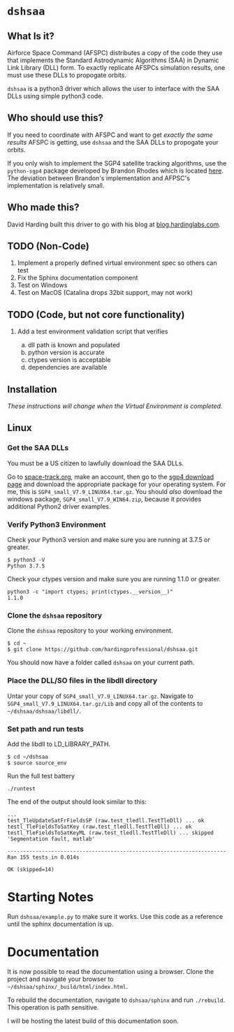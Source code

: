 # `dshsaa`

## What Is it?

Airforce Space Command (AFSPC) distributes a copy of the code they use that implements the Standard Astrodynamic Algorithms (SAA) in Dynamic Link Library (DLL) form. To exactly replicate AFSPCs simulation results, one must use these DLLs to propogate orbits.

`dshsaa` is a python3 driver which allows the user to interface with the SAA DLLs using simple python3 code.

## Who should use this?

If you need to coordinate with AFSPC and want to get _exactly the same results_ AFSPC is getting, use `dshsaa` and the SAA DLLs to propogate your orbits.

If you only wish to implement the SGP4 satellite tracking algorithms, use the `python-sgp4` package developed by Brandon Rhodes which is located [here](https://github.com/brandon-rhodes/python-sgp4). The deviation between Brandon's implementation and AFPSC's implementation is relatively small.

## Who made this?

David Harding built this driver to go with his blog at [blog.hardinglabs.com](https://blog.hardinglabs.com/python-ctypes-to-sgp4.html).

## TODO (Non-Code)

1. Implement a properly defined virtual environment spec so others can test
2. Fix the Sphinx documentation component
3. Test on Windows
4. Test on MacOS (Catalina drops 32bit support, may not work)

## TODO (Code, but not core functionality)
<ol> <li> Add a test environment validation script that verifies </li> 
	<ol type="a">
		<li> dll path is known and populated </li>
		<li> python version is accurate </li>
		<li> ctypes version is acceptable </li>
		<li> dependencies are available </li>
	</ol>
</ol>

## Installation

_These instructions will change when the Virtual Environment is completed._

## Linux

### Get the SAA DLLs

You must be a US citizen to lawfully download the SAA DLLs.

Go to [space-track.org](https://www.space-track.org/), make an account, then go to the [sgp4 download page](https://www.space-track.org/documentation#/sgp4) and download the appropriate package for your operating system. For me, this is `SGP4_small_V7.9_LINUX64.tar.gz`. You should _also_ download the windows package, `SGP4_small_V7.9_WIN64.zip`, because it provides additional Python2 driver examples.

### Verify Python3 Environment

Check your Python3 version and make sure you are running at 3.7.5 or greater.

```
$ python3 -V
Python 3.7.5
```

Check your ctypes version and make sure you are running 1.1.0 or greater.

```
python3 -c "import ctypes; print(ctypes.__version__)"
1.1.0
```

### Clone the `dshsaa` repository

Clone the `dshsaa` repository to your working environment. 

```
$ cd ~
$ git clone https://github.com/hardingprofessional/dshsaa.git
```

You should now have a folder called `dshsaa` on your current path.

### Place the DLL/SO files in the libdll directory

Untar your copy of `SGP4_small_V7.9_LINUX64.tar.gz`. Navigate to `SGP4_small_V7.9_LINUX64.tar.gz/Lib` and copy all of the contents to `~/dshsaa/dshsaa/libdll/`.

### Set path and run tests

Add the libdll to LD_LIBRARY_PATH.

```
$ cd ~/dshsaa
$ source source_env
```

Run the full test battery

```
./runtest
```

The end of the output should look similar to this:

```
...
test_TleUpdateSatFrFieldsSP (raw.test_tledll.TestTleDll) ... ok
testl_TleFieldsToSatKey (raw.test_tledll.TestTleDll) ... ok
testl_TleFieldsToSatKeyML (raw.test_tledll.TestTleDll) ... skipped 'Segmentation fault, matlab'

----------------------------------------------------------------------
Ran 155 tests in 0.014s

OK (skipped=14)
```

# Starting Notes

Run `dshsaa/example.py` to make sure it works. Use this code as a reference until the sphinx documentation is up.

# Documentation

It is now possible to read the documentation using a browser. Clone the project and navigate your browser to `~/dshsaa/sphinx/_build/html/index.html`.

To rebuild the documentation, navigate to `dshsaa/sphinx` and run `./rebuild`. This operation is path sensitive.

I will be hosting the latest build of this documentation soon.
